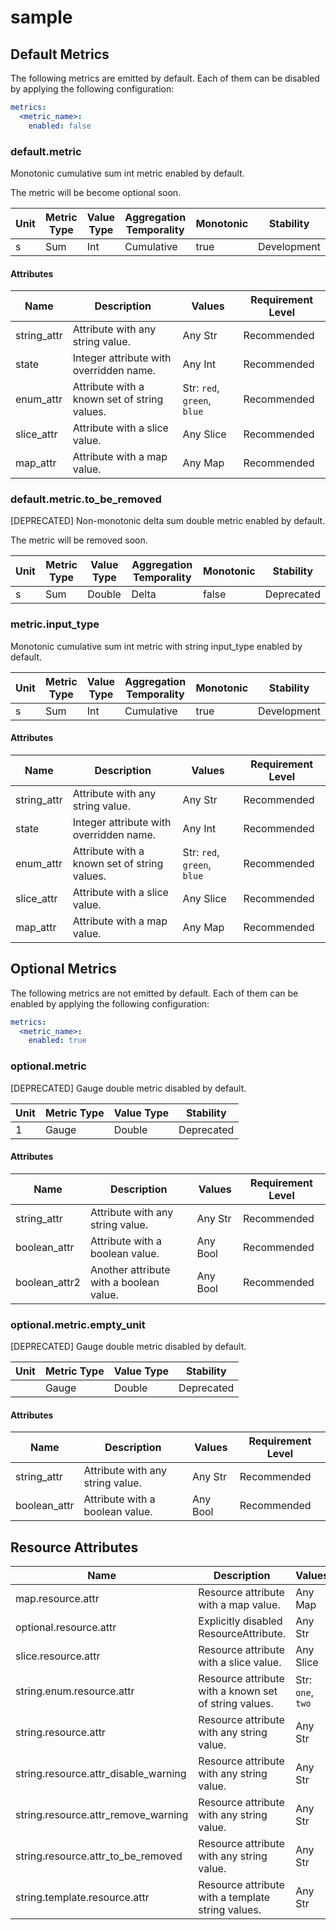 [comment]: <> (Code generated by mdatagen. DO NOT EDIT.)

# sample

## Default Metrics

The following metrics are emitted by default. Each of them can be disabled by applying the following configuration:

```yaml
metrics:
  <metric_name>:
    enabled: false
```

### default.metric

Monotonic cumulative sum int metric enabled by default.

The metric will be become optional soon.

| Unit | Metric Type | Value Type | Aggregation Temporality | Monotonic | Stability |
| ---- | ----------- | ---------- | ----------------------- | --------- | --------- |
| s | Sum | Int | Cumulative | true | Development |

#### Attributes

| Name | Description | Values | Requirement Level |
| ---- | ----------- | ------ | -------- |
| string_attr | Attribute with any string value. | Any Str | Recommended |
| state | Integer attribute with overridden name. | Any Int | Recommended |
| enum_attr | Attribute with a known set of string values. | Str: ``red``, ``green``, ``blue`` | Recommended |
| slice_attr | Attribute with a slice value. | Any Slice | Recommended |
| map_attr | Attribute with a map value. | Any Map | Recommended |

### default.metric.to_be_removed

[DEPRECATED] Non-monotonic delta sum double metric enabled by default.

The metric will be removed soon.

| Unit | Metric Type | Value Type | Aggregation Temporality | Monotonic | Stability |
| ---- | ----------- | ---------- | ----------------------- | --------- | --------- |
| s | Sum | Double | Delta | false | Deprecated |

### metric.input_type

Monotonic cumulative sum int metric with string input_type enabled by default.

| Unit | Metric Type | Value Type | Aggregation Temporality | Monotonic | Stability |
| ---- | ----------- | ---------- | ----------------------- | --------- | --------- |
| s | Sum | Int | Cumulative | true | Development |

#### Attributes

| Name | Description | Values | Requirement Level |
| ---- | ----------- | ------ | -------- |
| string_attr | Attribute with any string value. | Any Str | Recommended |
| state | Integer attribute with overridden name. | Any Int | Recommended |
| enum_attr | Attribute with a known set of string values. | Str: ``red``, ``green``, ``blue`` | Recommended |
| slice_attr | Attribute with a slice value. | Any Slice | Recommended |
| map_attr | Attribute with a map value. | Any Map | Recommended |

## Optional Metrics

The following metrics are not emitted by default. Each of them can be enabled by applying the following configuration:

```yaml
metrics:
  <metric_name>:
    enabled: true
```

### optional.metric

[DEPRECATED] Gauge double metric disabled by default.

| Unit | Metric Type | Value Type | Stability |
| ---- | ----------- | ---------- | --------- |
| 1 | Gauge | Double | Deprecated |

#### Attributes

| Name | Description | Values | Requirement Level |
| ---- | ----------- | ------ | -------- |
| string_attr | Attribute with any string value. | Any Str | Recommended |
| boolean_attr | Attribute with a boolean value. | Any Bool | Recommended |
| boolean_attr2 | Another attribute with a boolean value. | Any Bool | Recommended |

### optional.metric.empty_unit

[DEPRECATED] Gauge double metric disabled by default.

| Unit | Metric Type | Value Type | Stability |
| ---- | ----------- | ---------- | --------- |
|  | Gauge | Double | Deprecated |

#### Attributes

| Name | Description | Values | Requirement Level |
| ---- | ----------- | ------ | -------- |
| string_attr | Attribute with any string value. | Any Str | Recommended |
| boolean_attr | Attribute with a boolean value. | Any Bool | Recommended |

## Resource Attributes

| Name | Description | Values | Enabled |
| ---- | ----------- | ------ | ------- |
| map.resource.attr | Resource attribute with a map value. | Any Map | true |
| optional.resource.attr | Explicitly disabled ResourceAttribute. | Any Str | false |
| slice.resource.attr | Resource attribute with a slice value. | Any Slice | true |
| string.enum.resource.attr | Resource attribute with a known set of string values. | Str: ``one``, ``two`` | true |
| string.resource.attr | Resource attribute with any string value. | Any Str | true |
| string.resource.attr_disable_warning | Resource attribute with any string value. | Any Str | true |
| string.resource.attr_remove_warning | Resource attribute with any string value. | Any Str | false |
| string.resource.attr_to_be_removed | Resource attribute with any string value. | Any Str | true |
| string.template.resource.attr | Resource attribute with a template string values. | Any Str | true |
